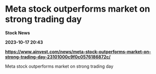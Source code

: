 # Meta stock outperforms market on strong trading day
**Stock News**

**2023-10-17 20:43**

**https://www.ainvest.com/news/meta-stock-outperforms-market-on-strong-trading-day-23101000c9f0c0576186872c/**

Meta stock outperforms market on strong trading day